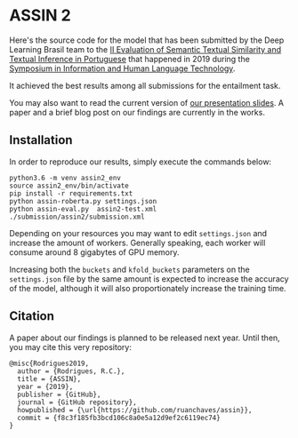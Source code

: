 ASSIN 2
=================

Here's the source code for the model that has been submitted by the Deep Learning Brasil team to the 
[II Evaluation of Semantic Textual Similarity and Textual Inference in Portuguese](https://sites.google.com/view/assin2/english) 
that happened in 2019 during the [Symposium in Information and Human Language Technology](http://comissoes.sbc.org.br/ce-pln/stil2019/).

It achieved the best results among all submissions for the entailment task.

You may also want to read the current version of [our presentation slides](https://github.com/ruanchaves/assin/blob/master/STIL2019_presentation.pdf). A paper and a brief blog post on our findings are currently in the works.

## Installation

In order to reproduce our results, simply execute the commands below:

```
python3.6 -m venv assin2_env
source assin2_env/bin/activate
pip install -r requirements.txt
python assin-roberta.py settings.json
python assin-eval.py  assin2-test.xml ./submission/assin2/submission.xml
```

Depending on your resources you may want to edit `settings.json` and increase the amount of workers. Generally speaking, each worker will consume around 8 gigabytes of GPU memory. 

Increasing both the `buckets` and `kfold_buckets` parameters on the `settings.json` file by the same amount is expected to increase the accuracy of the model, although it will also proportionately increase the training time.


## Citation

A paper about our findings is planned to be released next year. 
Until then, you may cite this very repository: 

```
@misc{Rodrigues2019,
  author = {Rodrigues, R.C.},
  title = {ASSIN},
  year = {2019},
  publisher = {GitHub},
  journal = {GitHub repository},
  howpublished = {\url{https://github.com/ruanchaves/assin}},
  commit = {f8c3f185fb3bcd106c8a0e5a12d9ef2c6119ec74}
}
```